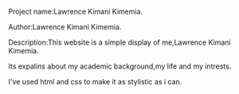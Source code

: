 Project name:Lawrence Kimani Kimemia.

Author:Lawrence Kimani Kimemia.

Description:This website is a simple display of me,Lawrence Kimani Kimemia.

Its expalins about my academic background,my life and my intrests.

I've used html and css to make it as stylistic as i can.

